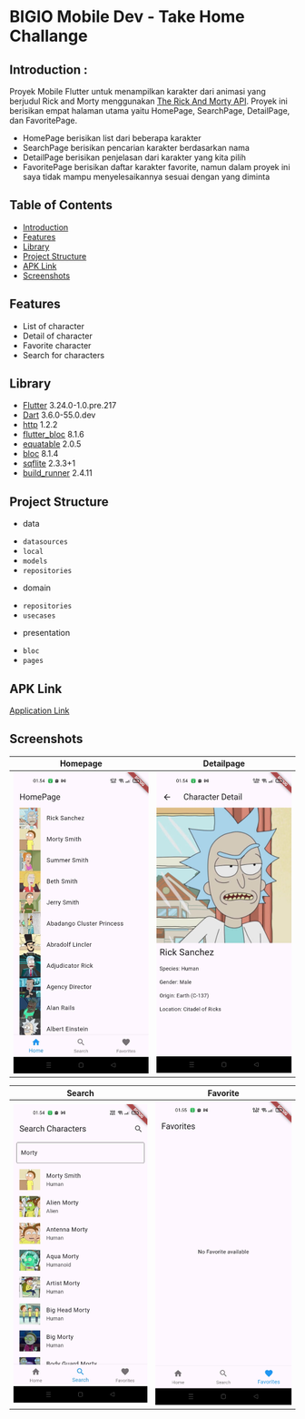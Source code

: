 
# BIGIO Mobile Dev - Take Home Challange

## Introduction :
Proyek Mobile Flutter untuk menampilkan karakter dari animasi yang berjudul Rick and Morty menggunakan [The Rick And Morty API](https://rickandmortyapi.com/). Proyek ini berisikan empat halaman utama yaitu HomePage, SearchPage, DetailPage, dan FavoritePage. 
- HomePage berisikan list dari beberapa karakter
- SearchPage berisikan  pencarian karakter berdasarkan nama
- DetailPage berisikan penjelasan dari karakter yang kita pilih
- FavoritePage berisikan daftar karakter favorite, namun dalam proyek ini saya tidak mampu menyelesaikannya sesuai dengan yang diminta

## Table of Contents
- [Introduction](#Introduction)
- [Features](#Features)
- [Library](#Library)
- [Project Structure](#ProjectStructure)
- [APK Link](#APKLink)
- [Screenshots](#Screenshots)

## Features
- List of character
- Detail of character
- Favorite character
- Search for characters

## Library
- [Flutter](https://flutter.dev/) 3.24.0-1.0.pre.217
- [Dart](https://dart.dev/) 3.6.0-55.0.dev
- [http](https://pub.dev/packages/http) 1.2.2
- [flutter_bloc](https://pub.dev/packages/flutter_bloc) 8.1.6
- [equatable](https://pub.dev/packages/equatable) 2.0.5
- [bloc](https://pub.dev/packages/bloc) 8.1.4
- [sqflite](https://pub.dev/packages/sqflite) 2.3.3+1
- [build_runner](https://pub.dev/packages/build_runner) 2.4.11

## Project Structure
- data
* `datasources`
* `local`
* `models`
* `repositories`
- domain 
* `repositories`
* `usecases`
- presentation
* `bloc`
* `pages`
  
## APK Link
[Application Link](https://drive.google.com/drive/folders/1f9UF6EfOe0kQXGD-TJ7apM0oWBNtI5Kn?usp=sharing)

## Screenshots
| Homepage | Detailpage |
| -------- | ---------- |
| ![image](./screenshots/homepage01.jpg) | ![image](./screenshots/detailpage02.jpg) |

| Search | Favorite |
| ------ | -------- |
| ![image](./screenshots/searchpage03.jpg) | ![image](./screenshots/favoritepage.jpg) |


